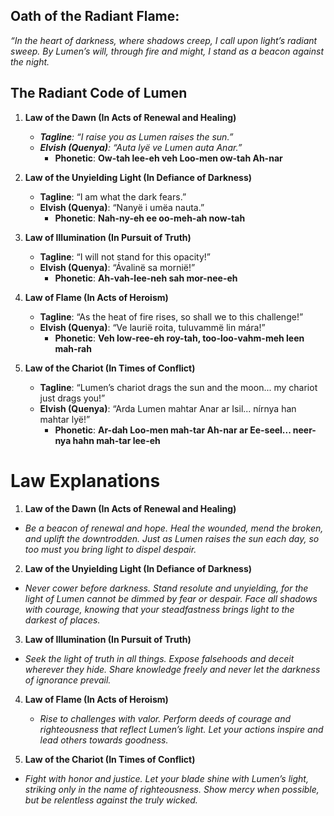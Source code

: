 ## Oath of the Radiant Flame:
*“In the heart of darkness, where shadows creep,*
*I call upon light’s radiant sweep.*
*By Lumen’s will, through fire and might,*
*I stand as a beacon against the night.*
## The Radiant Code of Lumen
1. **Law of the Dawn (In Acts of Renewal and Healing)**
   - ***Tagline**: “I raise you as Lumen raises the sun.”*
   - ***Elvish (Quenya)**: “Auta lyë ve Lumen auta Anar.”*
     - **Phonetic**: **Ow-tah lee-eh veh Loo-men ow-tah Ah-nar**

2. **Law of the Unyielding Light (In Defiance of Darkness)**
   - **Tagline**: “I am what the dark fears.”
   - **Elvish (Quenya)**: “Nanyë i umëa nauta.”
     - **Phonetic**: **Nah-ny-eh ee oo-meh-ah now-tah**

3. **Law of Illumination (In Pursuit of Truth)**
   - **Tagline**: “I will not stand for this opacity!”
   - **Elvish (Quenya)**: “Ávalinë sa mornië!”
     - **Phonetic**: **Ah-vah-lee-neh sah mor-nee-eh**

4. **Law of Flame (In Acts of Heroism)**
   - **Tagline**: “As the heat of fire rises, so shall we to this challenge!”
   - **Elvish (Quenya)**: “Ve laurië roita, tuluvammë lin mára!”
     - **Phonetic**: **Veh low-ree-eh roy-tah, too-loo-vahm-meh leen mah-rah**

5. **Law of the Chariot (In Times of Conflict)**
   - **Tagline**: “Lumen’s chariot drags the sun and the moon... my chariot just drags you!”
   - **Elvish (Quenya)**: “Arda Lumen mahtar Anar ar Isil... nírnya han mahtar lyë!”
     - **Phonetic**: **Ar-dah Loo-men mah-tar Ah-nar ar Ee-seel... neer-nya hahn mah-tar lee-eh**
# Law Explanations
1. **Law of the Dawn (In Acts of Renewal and Healing)**
 - *Be a beacon of renewal and hope. Heal the wounded, mend the broken, and uplift the downtrodden. Just as Lumen raises the sun each day, so too must you bring light to dispel despair.*

2. **Law of the Unyielding Light (In Defiance of Darkness)**
 - *Never cower before darkness. Stand resolute and unyielding, for the light of Lumen cannot be dimmed by fear or despair. Face all shadows with courage, knowing that your steadfastness brings light to the darkest of places.*

3. **Law of Illumination (In Pursuit of Truth)**
 - *Seek the light of truth in all things. Expose falsehoods and deceit wherever they hide. Share knowledge freely and never let the darkness of ignorance prevail.*

4. **Law of Flame (In Acts of Heroism)**
   - *Rise to challenges with valor. Perform deeds of courage and righteousness that reflect Lumen’s light. Let your actions inspire and lead others towards goodness.*

5. **Law of the Chariot (In Times of Conflict)**
 - *Fight with honor and justice. Let your blade shine with Lumen’s light, striking only in the name of righteousness. Show mercy when possible, but be relentless against the truly wicked.*
